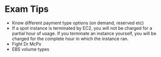 # Exam Tips
- Know different payment type options (on demand, reserved etc)
- If a spot instance is terminated by EC2, you will not be charged for a partial hour of usage. If you terminate an instance yourself, you will be charged for the complete hour in which the instance ran.
- Fight Dr McPx
- EBS volume types
